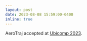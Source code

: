 ```yaml
---
layout: post
date: 2023-08-08 15:59:00-0400
inline: true
---
```


AeroTraj accepted at [Ubicomp 2023](https://www.ubicomp.org/ubicomp-iswc-2023/).